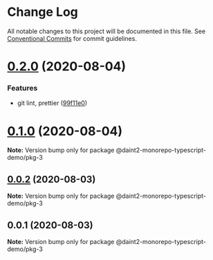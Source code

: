 # Change Log

All notable changes to this project will be documented in this file.
See [Conventional Commits](https://conventionalcommits.org) for commit guidelines.

# [0.2.0](https://github.com/daint2git/daint2-monorepo-typescript-demo/compare/v0.1.0...v0.2.0) (2020-08-04)


### Features

* git lint, prettier ([99f11e0](https://github.com/daint2git/daint2-monorepo-typescript-demo/commit/99f11e04ad663d1acd00433a01ce7cca20227bf3))





# [0.1.0](https://github.com/daint2git/daint2-monorepo-typescript-demo/compare/v0.0.2...v0.1.0) (2020-08-04)

**Note:** Version bump only for package @daint2-monorepo-typescript-demo/pkg-3





## [0.0.2](https://github.com/daint2git/daint2-monorepo-typescript-demo/compare/v0.0.1...v0.0.2) (2020-08-03)

**Note:** Version bump only for package @daint2-monorepo-typescript-demo/pkg-3





## 0.0.1 (2020-08-03)

**Note:** Version bump only for package @daint2-monorepo-typescript-demo/pkg-3
